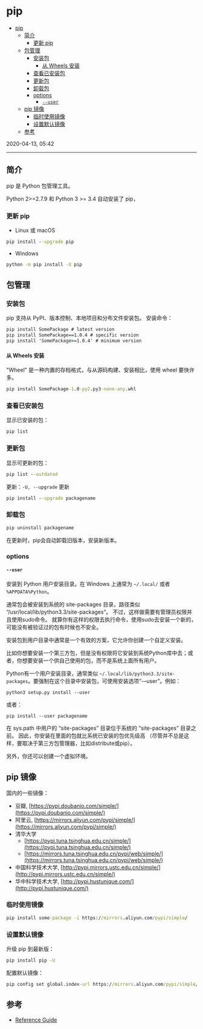 # pip

- [pip](#pip)
  - [简介](#简介)
    - [更新 pip](#更新-pip)
  - [包管理](#包管理)
    - [安装包](#安装包)
      - [从 Wheels 安装](#从-wheels-安装)
    - [查看已安装包](#查看已安装包)
    - [更新包](#更新包)
    - [卸载包](#卸载包)
    - [options](#options)
      - [`--user`](#--user)
  - [pip 镜像](#pip-镜像)
    - [临时使用镜像](#临时使用镜像)
    - [设置默认镜像](#设置默认镜像)
  - [参考](#参考)

2020-04-13, 05:42
*** *

## 简介

pip 是 Python 包管理工具。

Python 2>=2.7.9 和 Python 3 >= 3.4 自动安装了 pip，

### 更新 pip

- Linux 或 macOS

```cmd
pip install --upgrade pip
```

- Windows

```cmd
python -m pip install -U pip
```

## 包管理

### 安装包

pip 支持从 PyPI、版本控制、本地项目和分布文件安装包。
安装命令：

```cmd
pip install SomePackage # latest version
pip install SomePackage==1.0.4 # specific version
pip install 'SomePackage>=1.0.4' # minimum version
```

#### 从 Wheels 安装

"Wheel" 是一种内置的存档格式，与从源码构建、安装相比，使用 wheel 要快许多。

```cmd
pip install SomePackage-1.0-py2.py3-none-any.whl
```

### 查看已安装包

显示已安装的包：

```cmd
pip list
```

### 更新包

显示可更新的包：

```cmd
pip list --outdated
```

更新：`-U, --upgrade` 更新

```cmd
pip install --upgrade packagename
```

### 卸载包

```cmd
pip uninstall packagename
```

在更新时，pip会自动卸载旧版本，安装新版本。

### options

#### `--user`

安装到 Python 用户安装目录。在 Windows 上通常为 `~/.local/` 或者 `%APPDATA%Python`。

通常包会被安装到系统的 site-packages 目录，路径类似 “/usr/local/lib/python3.3/site-packages”。 不过，这样做需要有管理员权限并且使用sudo命令。 就算你有这样的权限去执行命令，使用sudo去安装一个新的，可能没有被验证过的包有时候也不安全。

安装包到用户目录中通常是一个有效的方案，它允许你创建一个自定义安装。

比如你想要安装一个第三方包，但是没有权限将它安装到系统Python库中去；或者，你想要安装一个供自己使用的包，而不是系统上面所有用户。

Python有一个用户安装目录，通常类似 `~/.local/lib/python3.3/site-packages`。要强制在这个目录中安装包，可使用安装选项“-–user”。例如：

```console
python3 setup.py install --user
```

或者：

```console
pip install --user packagename
```

在 sys.path 中用户的 “site-packages” 目录位于系统的 “site-packages” 目录之前。 因此，你安装在里面的包就比系统已安装的包优先级高 （尽管并不总是这样，要取决于第三方包管理器，比如distribute或pip）。

另外，你还可以创建一个虚拟环境。

## pip 镜像

国内的一些镜像：

- 豆瓣, [https://pypi.doubanio.com/simple/](https://pypi.doubanio.com/simple/)
- 阿里云, [https://mirrors.aliyun.com/pypi/simple/](https://mirrors.aliyun.com/pypi/simple/)
- 清华大学
  - [https://pypi.tuna.tsinghua.edu.cn/simple/](https://pypi.tuna.tsinghua.edu.cn/simple/)
  - [https://mirrors.tuna.tsinghua.edu.cn/pypi/web/simple/](https://mirrors.tuna.tsinghua.edu.cn/pypi/web/simple/)
- 中国科学技术大学, [http://pypi.mirrors.ustc.edu.cn/simple/](http://pypi.mirrors.ustc.edu.cn/simple/)
- 华中科学技术大学, [http://pypi.hustunique.com/](http://pypi.hustunique.com/)

### 临时使用镜像

```cmd
pip install some-package -i https://mirrors.aliyun.com/pypi/simple/
```

### 设置默认镜像

升级 pip 到最新版：

```cmd
pip install pip -U
```

配置默认镜像：

```cmd
pip config set global.index-url https://mirrors.aliyun.com/pypi/simple/
```

## 参考

- [Reference Guide](https://pip.pypa.io/en/stable/reference/)
